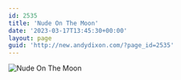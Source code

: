 ```yaml
---
id: 2535
title: 'Nude On The Moon'
date: '2023-03-17T13:45:30+00:00'
layout: page
guid: 'http://new.andydixon.com/?page_id=2535'
---
```


![Nude On The Moon](https://i0.wp.com/assets.g8x2.ldn.idrivee2-23.com/posters/Nude%20On%20The%20Moon%2001.jpg?w=1200&ssl=1 "Nude On The Moon")